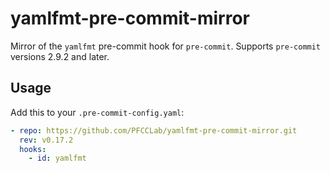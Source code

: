 # yamlfmt-pre-commit-mirror

Mirror of the `yamlfmt` pre-commit hook for `pre-commit`. Supports `pre-commit` versions 2.9.2 and later.

## Usage

Add this to your `.pre-commit-config.yaml`:

```yaml
- repo: https://github.com/PFCCLab/yamlfmt-pre-commit-mirror.git
  rev: v0.17.2
  hooks:
    - id: yamlfmt
```
